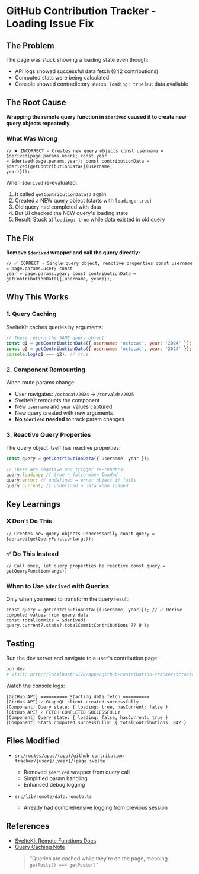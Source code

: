 # GitHub Contribution Tracker - Loading Issue Fix

## The Problem

The page was stuck showing a loading state even though:

- API logs showed successful data fetch (842 contributions)
- Computed stats were being calculated
- Console showed contradictory states: `loading: true` but data available

## The Root Cause

**Wrapping the remote query function in `$derived` caused it to create new query objects repeatedly.**

### What Was Wrong

```svelte
// ❌ INCORRECT - Creates new query objects const username = $derived(page.params.user); const year
= $derived(page.params.year); const contributionData = $derived(getContributionData({(username,
year)}));
```

When `$derived` re-evaluated:

1. It called `getContributionData()` again
2. Created a NEW query object (starts with `loading: true`)
3. Old query had completed with data
4. But UI checked the NEW query's loading state
5. Result: Stuck at `loading: true` while data existed in old query

## The Fix

**Remove `$derived` wrapper and call the query directly:**

```svelte
// ✅ CORRECT - Single query object, reactive properties const username = page.params.user; const
year = page.params.year; const contributionData = getContributionData({(username, year)});
```

## Why This Works

### 1. Query Caching

SvelteKit caches queries by arguments:

```javascript
// These return the SAME query object:
const q1 = getContributionData({ username: 'octocat', year: '2024' });
const q2 = getContributionData({ username: 'octocat', year: '2024' });
console.log(q1 === q2); // true
```

### 2. Component Remounting

When route params change:

- User navigates: `/octocat/2024` → `/torvalds/2025`
- SvelteKit remounts the component
- New `username` and `year` values captured
- New query created with new arguments
- **No `$derived` needed** to track param changes

### 3. Reactive Query Properties

The query object itself has reactive properties:

```javascript
const query = getContributionData({ username, year });

// These are reactive and trigger re-renders:
query.loading; // true → false when loaded
query.error; // undefined → error object if fails
query.current; // undefined → data when loaded
```

## Key Learnings

### ❌ Don't Do This

```svelte
// Creates new query objects unnecessarily const query = $derived(getQueryFunction(args));
```

### ✅ Do This Instead

```svelte
// Call once, let query properties be reactive const query = getQueryFunction(args);
```

### When to Use `$derived` with Queries

Only when you need to transform the query result:

```svelte
const query = getContributionData({(username, year)}); // ✅ Derive computed values from query data
const totalCommits = $derived( query.current?.stats?.totalCommitContributions ?? 0 );
```

## Testing

Run the dev server and navigate to a user's contribution page:

```bash
bun dev
# Visit: http://localhost:5178/apps/github-contribution-tracker/octocat/2024
```

Watch the console logs:

```
[GitHub API] ========== Starting data fetch ==========
[GitHub API] ✓ GraphQL client created successfully
[Component] Query state: { loading: true, hasCurrent: false }
[GitHub API] ✓ FETCH COMPLETED SUCCESSFULLY
[Component] Query state: { loading: false, hasCurrent: true }
[Component] Stats computed successfully: { totalContributions: 842 }
```

## Files Modified

- `src/routes/apps/(app)/github-contribution-tracker/[user]/[year]/+page.svelte`

  - Removed `$derived` wrapper from query call
  - Simplified param handling
  - Enhanced debug logging

- `src/lib/remote/data.remote.ts`
  - Already had comprehensive logging from previous session

## References

- [SvelteKit Remote Functions Docs](https://svelte.dev/docs/kit/remote-functions)
- [Query Caching Note](https://svelte.dev/docs/kit/remote-functions#query-Refreshing-queries)
  > "Queries are cached while they're on the page, meaning `getPosts() === getPosts()`"

